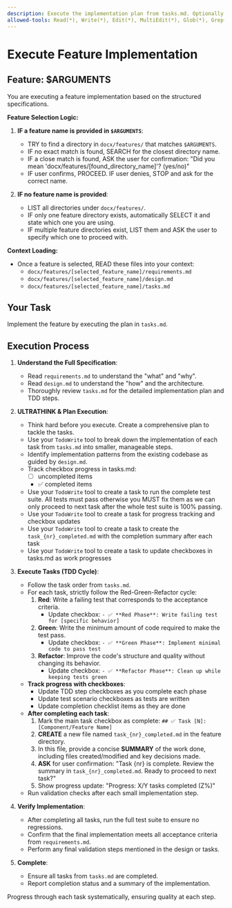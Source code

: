 ```yaml
---
description: Execute the implementation plan from tasks.md. Optionally specify a feature name to load its context.
allowed-tools: Read(*), Write(*), Edit(*), MultiEdit(*), Glob(*), Grep(*), Bash(*), TodoRead, TodoWrite
---
```


# Execute Feature Implementation

## Feature: $ARGUMENTS

You are executing a feature implementation based on the structured specifications.

**Feature Selection Logic:**

1.  **IF a feature name is provided in `$ARGUMENTS`**:
    *   TRY to find a directory in `docx/features/` that matches `$ARGUMENTS`.
    *   IF no exact match is found, SEARCH for the closest directory name.
    *   IF a close match is found, ASK the user for confirmation: "Did you mean 'docx/features/[found_directory_name]'? (yes/no)"
    *   IF user confirms, PROCEED. IF user denies, STOP and ask for the correct name.

2.  **IF no feature name is provided**:
    *   LIST all directories under `docx/features/`.
    *   IF only one feature directory exists, automatically SELECT it and state which one you are using.
    *   IF multiple feature directories exist, LIST them and ASK the user to specify which one to proceed with.

**Context Loading:**

*   Once a feature is selected, READ these files into your context:
    *   `docx/features/[selected_feature_name]/requirements.md`
    *   `docx/features/[selected_feature_name]/design.md`
    *   `docx/features/[selected_feature_name]/tasks.md`

## Your Task
Implement the feature by executing the plan in `tasks.md`.

## Execution Process

1.  **Understand the Full Specification**:
    *   Read `requirements.md` to understand the "what" and "why".
    *   Read `design.md` to understand the "how" and the architecture.
    *   Thoroughly review `tasks.md` for the detailed implementation plan and TDD steps.

2.  **ULTRATHINK & Plan Execution**:
    *   Think hard before you execute. Create a comprehensive plan to tackle the tasks.
    *   Use your `TodoWrite` tool to break down the implementation of each task from `tasks.md` into smaller, manageable steps.
    *   Identify implementation patterns from the existing codebase as guided by `design.md`.
    *   Track checkbox progress in tasks.md:
        - [ ] uncompleted items
        - ✅ completed items
    *   Use your `TodoWrite` tool to create a task to run the complete test suite. All tests must pass otherwise you MUST fix them as we can only proceed to next task after the whole test suite is 100% passing.
    *   Use your `TodoWrite` tool to create a task for progress tracking and checkbox updates
    *   Use your `TodoWrite` tool to create a task to create the `task_{nr}_completed.md` with the completion summary after each task
    *   Use your `TodoWrite` tool to create a task to update checkboxes in tasks.md as work progresses

3.  **Execute Tasks (TDD Cycle)**:
    *   Follow the task order from `tasks.md`.
    *   For each task, strictly follow the Red-Green-Refactor cycle:
        1.  **Red**: Write a failing test that corresponds to the acceptance criteria.
            - Update checkbox: `- ✅ **Red Phase**: Write failing test for [specific behavior]`
        2.  **Green**: Write the minimum amount of code required to make the test pass.
            - Update checkbox: `- ✅ **Green Phase**: Implement minimal code to pass test`
        3.  **Refactor**: Improve the code's structure and quality without changing its behavior.
            - Update checkbox: `- ✅ **Refactor Phase**: Clean up while keeping tests green`
    *   **Track progress with checkboxes**:
        - Update TDD step checkboxes as you complete each phase
        - Update test scenario checkboxes as tests are written
        - Update completion checklist items as they are done
    *   **After completing each task**:
        1.  Mark the main task checkbox as complete: `## ✅ Task [N]: [Component/Feature Name]`
        2.  **CREATE** a new file named `task_{nr}_completed.md` in the feature directory.
        3.  In this file, provide a concise **SUMMARY** of the work done, including files created/modified and key decisions made.
        4.  **ASK** for user confirmation: "Task {nr} is complete. Review the summary in `task_{nr}_completed.md`. Ready to proceed to next task?"
        5.  Show progress update: "Progress: X/Y tasks completed (Z%)"
    *   Run validation checks after each small implementation step.

4.  **Verify Implementation**:
    *   After completing all tasks, run the full test suite to ensure no regressions.
    *   Confirm that the final implementation meets all acceptance criteria from `requirements.md`.
    *   Perform any final validation steps mentioned in the design or tasks.

5.  **Complete**:
    *   Ensure all tasks from `tasks.md` are completed.
    *   Report completion status and a summary of the implementation.

Progress through each task systematically, ensuring quality at each step.